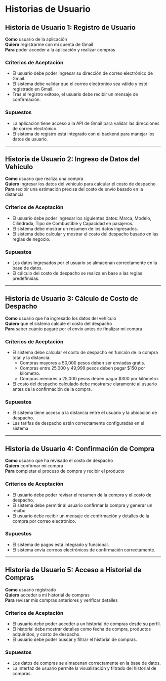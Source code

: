 # Historias de Usuario

## Historia de Usuario 1: Registro de Usuario

**Como** usuario de la aplicación  
**Quiero** registrarme con mi cuenta de Gmail  
**Para** poder acceder a la aplicación y realizar compras

### Criterios de Aceptación
- El usuario debe poder ingresar su dirección de correo electrónico de Gmail.
- El sistema debe validar que el correo electrónico sea válido y esté registrado en Gmail.
- Tras el registro exitoso, el usuario debe recibir un mensaje de confirmación.

### Supuestos
- La aplicación tiene acceso a la API de Gmail para validar las direcciones de correo electrónico.
- El sistema de registro está integrado con el backend para manejar los datos de usuario.

---

## Historia de Usuario 2: Ingreso de Datos del Vehículo

**Como** usuario que realiza una compra  
**Quiero** ingresar los datos del vehículo para calcular el costo de despacho  
**Para** recibir una estimación precisa del costo de envío basado en la distancia

### Criterios de Aceptación
- El usuario debe poder ingresar los siguientes datos: Marca, Modelo, Cilindrada, Tipo de Combustible y Capacidad en pasajeros.
- El sistema debe mostrar un resumen de los datos ingresados.
- El sistema debe calcular y mostrar el costo del despacho basado en las reglas de negocio.

### Supuestos
- Los datos ingresados por el usuario se almacenan correctamente en la base de datos.
- El cálculo del costo de despacho se realiza en base a las reglas predefinidas.

---

## Historia de Usuario 3: Cálculo de Costo de Despacho

**Como** usuario que ha ingresado los datos del vehículo  
**Quiero** que el sistema calcule el costo del despacho  
**Para** saber cuánto pagaré por el envío antes de finalizar mi compra

### Criterios de Aceptación
- El sistema debe calcular el costo de despacho en función de la compra total y la distancia.
  - Compras mayores a 50,000 pesos deben ser enviadas gratis.
  - Compras entre 25,000 y 49,999 pesos deben pagar $150 por kilómetro.
  - Compras menores a 25,000 pesos deben pagar $300 por kilómetro.
- El costo del despacho calculado debe mostrarse claramente al usuario antes de la confirmación de la compra.

### Supuestos
- El sistema tiene acceso a la distancia entre el usuario y la ubicación de despacho.
- Las tarifas de despacho están correctamente configuradas en el sistema.

---

## Historia de Usuario 4: Confirmación de Compra

**Como** usuario que ha revisado el costo de despacho  
**Quiero** confirmar mi compra  
**Para** completar el proceso de compra y recibir el producto

### Criterios de Aceptación
- El usuario debe poder revisar el resumen de la compra y el costo de despacho.
- El sistema debe permitir al usuario confirmar la compra y generar un recibo.
- El usuario debe recibir un mensaje de confirmación y detalles de la compra por correo electrónico.

### Supuestos
- El sistema de pagos está integrado y funcional.
- El sistema envía correos electrónicos de confirmación correctamente.

---

## Historia de Usuario 5: Acceso a Historial de Compras

**Como** usuario registrado  
**Quiero** acceder a mi historial de compras  
**Para** revisar mis compras anteriores y verificar detalles

### Criterios de Aceptación
- El usuario debe poder acceder a un historial de compras desde su perfil.
- El historial debe mostrar detalles como fecha de compra, productos adquiridos, y costo de despacho.
- El usuario debe poder buscar y filtrar el historial de compras.

### Supuestos
- Los datos de compras se almacenan correctamente en la base de datos.
- La interfaz de usuario permite la visualización y filtrado del historial de compras.


